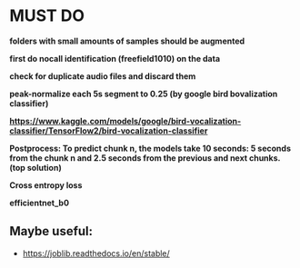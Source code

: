 # MUST DO

**folders with small amounts of samples should be augmented**

**first do nocall identification (freefield1010) on the data**

**check for duplicate audio files and discard them**

**peak-normalize each 5s segment to 0.25 (by google bird bovalization classifier)**

**https://www.kaggle.com/models/google/bird-vocalization-classifier/TensorFlow2/bird-vocalization-classifier**

**Postprocess: To predict chunk n, the models take 10 seconds: 5 seconds from the chunk n and 2.5 seconds from the previous and next chunks. (top solution)**

**Cross entropy loss**

**efficientnet_b0**



## Maybe useful:
 - https://joblib.readthedocs.io/en/stable/
